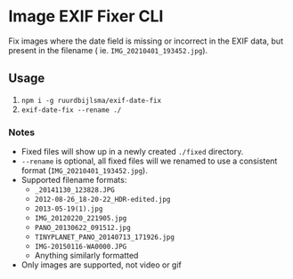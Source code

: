# Image EXIF Fixer CLI

Fix images where the date field is missing or incorrect in the EXIF data, but present in the filename (
ie. `IMG_20210401_193452.jpg`).

## Usage

1. `npm i -g ruurdbijlsma/exif-date-fix`
2. `exif-date-fix --rename ./`

### Notes

* Fixed files will show up in a newly created `./fixed` directory.
* `--rename` is optional, all fixed files will we renamed to use a consistent format (`IMG_20210401_193452.jpg`).
* Supported filename formats:
    * `_20141130_123828.JPG`
    * `2012-08-26_18-20-22_HDR-edited.jpg`
    * `2013-05-19(1).jpg`
    * `IMG_20120220_221905.jpg`
    * `PANO_20130622_091512.jpg`
    * `TINYPLANET_PANO_20140713_171926.jpg`
    * `IMG-20150116-WA0000.JPG`
    * Anything similarly formatted
* Only images are supported, not video or gif
